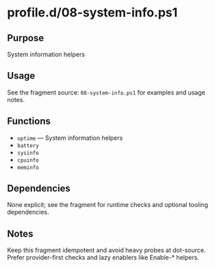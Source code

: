 profile.d/08-system-info.ps1
============================

Purpose
-------
System information helpers

Usage
-----
See the fragment source: `08-system-info.ps1` for examples and usage notes.

Functions
---------
- `uptime` — System information helpers
- `battery`
- `sysinfo`
- `cpuinfo`
- `meminfo`

Dependencies
------------
None explicit; see the fragment for runtime checks and optional tooling dependencies.

Notes
-----
Keep this fragment idempotent and avoid heavy probes at dot-source. Prefer provider-first checks and lazy enablers like Enable-* helpers.

